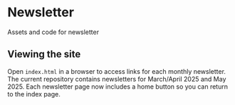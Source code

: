 # Newsletter
Assets and code for newsletter

## Viewing the site

Open `index.html` in a browser to access links for each monthly newsletter. The current repository contains newsletters for March/April 2025 and May 2025. Each newsletter page now includes a home button so you can return to the index page.
